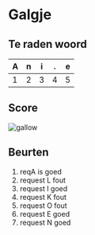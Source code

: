 # Galgje

## Te raden woord

|A|n|i|.|e|
|-|-|-|-|-|
|1|2|3|4|5|

## Score
![gallow](./images/4.png)

## Beurten
1. reqA is goed
2. request L fout
3. request I goed
4. request K fout
5. request O fout
6. request E goed
7. request N goed